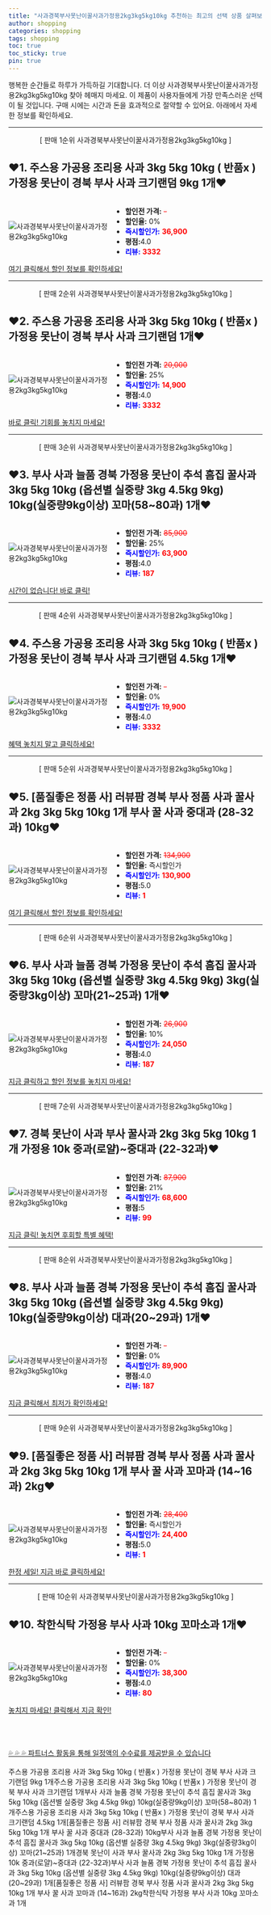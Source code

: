 ```yaml
---
title: "사과경북부사못난이꿀사과가정용2kg3kg5kg10kg 추천하는 최고의 선택 상품 살펴보기 주스용 가공용 조리용 사과 3kg"
author: shopping
categories: shopping
tags: shopping
toc: true
toc_sticky: true
pin: true
---
```

행복한 순간들로 하루가 가득하길 기대합니다. 더 이상 사과경북부사못난이꿀사과가정용2kg3kg5kg10kg 찾아 헤매지 마세요. 이 제품이 사용자들에게 가장 만족스러운 선택이 될 것입니다. 구매 시에는 시간과 돈을 효과적으로 절약할 수 있어요. 아래에서 자세한 정보를 확인하세요.

---
<p class="toplist" style="margin: 0 auto; display: block; width: fit-content;">[ 판매 1순위 사과경북부사못난이꿀사과가정용2kg3kg5kg10kg ]</p>

<h2><strong>❤️1. 주스용 가공용 조리용 사과 3kg 5kg 10kg ( 반품x ) 가정용 못난이 경북 부사 사과 크기랜덤 9kg 1개❤️</strong></h2>

<div style="display: flex; align-items: center;">
    <div style="flex: 0.4;">
        <img src="https://thumbnail8.coupangcdn.com/thumbnails/remote/230x230ex/image/vendor_inventory/481a/e31efea9713bae0c0cb55baaaffe779b8e9e8afde7c6ec0e387be2e81f41.png" alt="사과경북부사못난이꿀사과가정용2kg3kg5kg10kg" style="max-width: 100%;">
    </div>
    <div style="flex: 0.6; margin-left: 10px;">
        <ul>
            <li><strong>할인전 가격:</strong> <del style="color: red;">-</del></li>
            <li><strong>할인율:</strong> 0%</li>
            <li><span style='color:blue'><strong>즉시할인가:</strong></span> <span style='color:red'><strong>36,900</strong></span></li>
            <li><strong>평점:</strong>4.0</li>
            <li><span style='color:blue'><strong>리뷰:</strong></span> <span style='color:red'><strong>3332</strong></span></li>
        </ul>
    </div>
</div>
<div class="center">
    <a href="https://selin100587.github.io?lptag=AF9450613&subid=githubio&pageKey=7704037998&traceid=V0-153&itemId=20634208243&vendorItemId=72406526091" class="myButton">
        여기 클릭해서 할인 정보를 확인하세요!
    </a>
</div>


---
<p class="toplist" style="margin: 0 auto; display: block; width: fit-content;">[ 판매 2순위 사과경북부사못난이꿀사과가정용2kg3kg5kg10kg ]</p>

<h2><strong>❤️2. 주스용 가공용 조리용 사과 3kg 5kg 10kg ( 반품x ) 가정용 못난이 경북 부사 사과 크기랜덤 1개❤️</strong></h2>

<div style="display: flex; align-items: center;">
    <div style="flex: 0.4;">
        <img src="https://thumbnail8.coupangcdn.com/thumbnails/remote/230x230ex/image/vendor_inventory/481a/e31efea9713bae0c0cb55baaaffe779b8e9e8afde7c6ec0e387be2e81f41.png" alt="사과경북부사못난이꿀사과가정용2kg3kg5kg10kg" style="max-width: 100%;">
    </div>
    <div style="flex: 0.6; margin-left: 10px;">
        <ul>
            <li><strong>할인전 가격:</strong> <del style="color: red;">20,000</del></li>
            <li><strong>할인율:</strong> 25%</li>
            <li><span style='color:blue'><strong>즉시할인가:</strong></span> <span style='color:red'><strong>14,900</strong></span></li>
            <li><strong>평점:</strong>4.0</li>
            <li><span style='color:blue'><strong>리뷰:</strong></span> <span style='color:red'><strong>3332</strong></span></li>
        </ul>
    </div>
</div>
<div class="center">
    <a href="https://selin100587.github.io?lptag=AF9450613&subid=githubio&pageKey=7704037998&traceid=V0-153&itemId=20634208245&vendorItemId=72406526054" class="myButton">
        바로 클릭! 기회를 놓치지 마세요!
    </a>
</div>


---
<p class="toplist" style="margin: 0 auto; display: block; width: fit-content;">[ 판매 3순위 사과경북부사못난이꿀사과가정용2kg3kg5kg10kg ]</p>

<h2><strong>❤️3. 부사 사과 늘품 경북 가정용 못난이 추석 흠집 꿀사과 3kg 5kg 10kg (옵션별 실중량 3kg 4.5kg 9kg) 10kg(실중량9kg이상) 꼬마(58~80과) 1개❤️</strong></h2>

<div style="display: flex; align-items: center;">
    <div style="flex: 0.4;">
        <img src="https://thumbnail10.coupangcdn.com/thumbnails/remote/230x230ex/image/vendor_inventory/e579/cc808e60372fc285b456ca78d1246d2c5c6609f1c91bbf01b5a6d805087d.jpg" alt="사과경북부사못난이꿀사과가정용2kg3kg5kg10kg" style="max-width: 100%;">
    </div>
    <div style="flex: 0.6; margin-left: 10px;">
        <ul>
            <li><strong>할인전 가격:</strong> <del style="color: red;">85,900</del></li>
            <li><strong>할인율:</strong> 25%</li>
            <li><span style='color:blue'><strong>즉시할인가:</strong></span> <span style='color:red'><strong>63,900</strong></span></li>
            <li><strong>평점:</strong>4.0</li>
            <li><span style='color:blue'><strong>리뷰:</strong></span> <span style='color:red'><strong>187</strong></span></li>
        </ul>
    </div>
</div>
<div class="center">
    <a href="https://selin100587.github.io?lptag=AF9450613&subid=githubio&pageKey=7682128365&traceid=V0-153&itemId=20521522234&vendorItemId=87598863583" class="myButton">
        시간이 없습니다! 바로 클릭!
    </a>
</div>


---
<p class="toplist" style="margin: 0 auto; display: block; width: fit-content;">[ 판매 4순위 사과경북부사못난이꿀사과가정용2kg3kg5kg10kg ]</p>

<h2><strong>❤️4. 주스용 가공용 조리용 사과 3kg 5kg 10kg ( 반품x ) 가정용 못난이 경북 부사 사과 크기랜덤 4.5kg 1개❤️</strong></h2>

<div style="display: flex; align-items: center;">
    <div style="flex: 0.4;">
        <img src="https://thumbnail8.coupangcdn.com/thumbnails/remote/230x230ex/image/vendor_inventory/481a/e31efea9713bae0c0cb55baaaffe779b8e9e8afde7c6ec0e387be2e81f41.png" alt="사과경북부사못난이꿀사과가정용2kg3kg5kg10kg" style="max-width: 100%;">
    </div>
    <div style="flex: 0.6; margin-left: 10px;">
        <ul>
            <li><strong>할인전 가격:</strong> <del style="color: red;">-</del></li>
            <li><strong>할인율:</strong> 0%</li>
            <li><span style='color:blue'><strong>즉시할인가:</strong></span> <span style='color:red'><strong>19,900</strong></span></li>
            <li><strong>평점:</strong>4.0</li>
            <li><span style='color:blue'><strong>리뷰:</strong></span> <span style='color:red'><strong>3332</strong></span></li>
        </ul>
    </div>
</div>
<div class="center">
    <a href="https://selin100587.github.io?lptag=AF9450613&subid=githubio&pageKey=7704037998&traceid=V0-153&itemId=20634208244&vendorItemId=72406526078" class="myButton">
        혜택 놓치지 말고 클릭하세요!
    </a>
</div>


---
<p class="toplist" style="margin: 0 auto; display: block; width: fit-content;">[ 판매 5순위 사과경북부사못난이꿀사과가정용2kg3kg5kg10kg ]</p>

<h2><strong>❤️5. [품질좋은 정품 사] 러뷰팜 경북 부사 정품 사과 꿀사과 2kg 3kg 5kg 10kg 1개 부사 꿀 사과 중대과 (28-32과) 10kg❤️</strong></h2>

<div style="display: flex; align-items: center;">
    <div style="flex: 0.4;">
        <img src="https://thumbnail6.coupangcdn.com/thumbnails/remote/230x230ex/image/vendor_inventory/c6a0/77c70180cdc359195e7c4ccb6ab342889d8794d4f63eac5fb7d79fb0d45d.png" alt="사과경북부사못난이꿀사과가정용2kg3kg5kg10kg" style="max-width: 100%;">
    </div>
    <div style="flex: 0.6; margin-left: 10px;">
        <ul>
            <li><strong>할인전 가격:</strong> <del style="color: red;">134,900</del></li>
            <li><strong>할인율:</strong> 즉시할인가</li>
            <li><span style='color:blue'><strong>즉시할인가:</strong></span> <span style='color:red'><strong>130,900</strong></span></li>
            <li><strong>평점:</strong>5.0</li>
            <li><span style='color:blue'><strong>리뷰:</strong></span> <span style='color:red'><strong>1</strong></span></li>
        </ul>
    </div>
</div>
<div class="center">
    <a href="https://selin100587.github.io?lptag=AF9450613&subid=githubio&pageKey=8027859376&traceid=V0-153&itemId=22439158762&vendorItemId=89483687917" class="myButton">
        여기 클릭해서 할인 정보를 확인하세요!
    </a>
</div>


---
<p class="toplist" style="margin: 0 auto; display: block; width: fit-content;">[ 판매 6순위 사과경북부사못난이꿀사과가정용2kg3kg5kg10kg ]</p>

<h2><strong>❤️6. 부사 사과 늘품 경북 가정용 못난이 추석 흠집 꿀사과 3kg 5kg 10kg (옵션별 실중량 3kg 4.5kg 9kg) 3kg(실중량3kg이상) 꼬마(21~25과) 1개❤️</strong></h2>

<div style="display: flex; align-items: center;">
    <div style="flex: 0.4;">
        <img src="https://thumbnail10.coupangcdn.com/thumbnails/remote/230x230ex/image/vendor_inventory/e579/cc808e60372fc285b456ca78d1246d2c5c6609f1c91bbf01b5a6d805087d.jpg" alt="사과경북부사못난이꿀사과가정용2kg3kg5kg10kg" style="max-width: 100%;">
    </div>
    <div style="flex: 0.6; margin-left: 10px;">
        <ul>
            <li><strong>할인전 가격:</strong> <del style="color: red;">26,900</del></li>
            <li><strong>할인율:</strong> 10%</li>
            <li><span style='color:blue'><strong>즉시할인가:</strong></span> <span style='color:red'><strong>24,050</strong></span></li>
            <li><strong>평점:</strong>4.0</li>
            <li><span style='color:blue'><strong>리뷰:</strong></span> <span style='color:red'><strong>187</strong></span></li>
        </ul>
    </div>
</div>
<div class="center">
    <a href="https://selin100587.github.io?lptag=AF9450613&subid=githubio&pageKey=7682128365&traceid=V0-153&itemId=20521522218&vendorItemId=87598863476" class="myButton">
        지금 클릭하고 할인 정보를 놓치지 마세요!
    </a>
</div>


---
<p class="toplist" style="margin: 0 auto; display: block; width: fit-content;">[ 판매 7순위 사과경북부사못난이꿀사과가정용2kg3kg5kg10kg ]</p>

<h2><strong>❤️7. 경북 못난이 사과 부사 꿀사과 2kg 3kg 5kg 10kg 1개 가정용 10k 중과(로얄)~중대과 (22-32과)❤️</strong></h2>

<div style="display: flex; align-items: center;">
    <div style="flex: 0.4;">
        <img src="https://thumbnail6.coupangcdn.com/thumbnails/remote/230x230ex/image/vendor_inventory/160d/2706bb0b8b4db80163ef49b9cebde61ae23dae4a6aaa8ee0afca88ad6313.jpg" alt="사과경북부사못난이꿀사과가정용2kg3kg5kg10kg" style="max-width: 100%;">
    </div>
    <div style="flex: 0.6; margin-left: 10px;">
        <ul>
            <li><strong>할인전 가격:</strong> <del style="color: red;">87,900</del></li>
            <li><strong>할인율:</strong> 21%</li>
            <li><span style='color:blue'><strong>즉시할인가:</strong></span> <span style='color:red'><strong>68,600</strong></span></li>
            <li><strong>평점:</strong>5</li>
            <li><span style='color:blue'><strong>리뷰:</strong></span> <span style='color:red'><strong>99</strong></span></li>
        </ul>
    </div>
</div>
<div class="center">
    <a href="https://selin100587.github.io?lptag=AF9450613&subid=githubio&pageKey=8085350015&traceid=V0-153&itemId=23519437151&vendorItemId=89792011257" class="myButton">
        지금 클릭! 놓치면 후회할 특별 혜택!
    </a>
</div>


---
<p class="toplist" style="margin: 0 auto; display: block; width: fit-content;">[ 판매 8순위 사과경북부사못난이꿀사과가정용2kg3kg5kg10kg ]</p>

<h2><strong>❤️8. 부사 사과 늘품 경북 가정용 못난이 추석 흠집 꿀사과 3kg 5kg 10kg (옵션별 실중량 3kg 4.5kg 9kg) 10kg(실중량9kg이상) 대과(20~29과) 1개❤️</strong></h2>

<div style="display: flex; align-items: center;">
    <div style="flex: 0.4;">
        <img src="https://thumbnail10.coupangcdn.com/thumbnails/remote/230x230ex/image/vendor_inventory/e579/cc808e60372fc285b456ca78d1246d2c5c6609f1c91bbf01b5a6d805087d.jpg" alt="사과경북부사못난이꿀사과가정용2kg3kg5kg10kg" style="max-width: 100%;">
    </div>
    <div style="flex: 0.6; margin-left: 10px;">
        <ul>
            <li><strong>할인전 가격:</strong> <del style="color: red;">-</del></li>
            <li><strong>할인율:</strong> 0%</li>
            <li><span style='color:blue'><strong>즉시할인가:</strong></span> <span style='color:red'><strong>89,900</strong></span></li>
            <li><strong>평점:</strong>4.0</li>
            <li><span style='color:blue'><strong>리뷰:</strong></span> <span style='color:red'><strong>187</strong></span></li>
        </ul>
    </div>
</div>
<div class="center">
    <a href="https://selin100587.github.io?lptag=AF9450613&subid=githubio&pageKey=7682128365&traceid=V0-153&itemId=20521522233&vendorItemId=87598863578" class="myButton">
        지금 클릭해서 최저가 확인하세요!
    </a>
</div>


---
<p class="toplist" style="margin: 0 auto; display: block; width: fit-content;">[ 판매 9순위 사과경북부사못난이꿀사과가정용2kg3kg5kg10kg ]</p>

<h2><strong>❤️9. [품질좋은 정품 사] 러뷰팜 경북 부사 정품 사과 꿀사과 2kg 3kg 5kg 10kg 1개 부사 꿀 사과 꼬마과 (14~16과) 2kg❤️</strong></h2>

<div style="display: flex; align-items: center;">
    <div style="flex: 0.4;">
        <img src="https://thumbnail6.coupangcdn.com/thumbnails/remote/230x230ex/image/vendor_inventory/c6a0/77c70180cdc359195e7c4ccb6ab342889d8794d4f63eac5fb7d79fb0d45d.png" alt="사과경북부사못난이꿀사과가정용2kg3kg5kg10kg" style="max-width: 100%;">
    </div>
    <div style="flex: 0.6; margin-left: 10px;">
        <ul>
            <li><strong>할인전 가격:</strong> <del style="color: red;">28,400</del></li>
            <li><strong>할인율:</strong> 즉시할인가</li>
            <li><span style='color:blue'><strong>즉시할인가:</strong></span> <span style='color:red'><strong>24,400</strong></span></li>
            <li><strong>평점:</strong>5.0</li>
            <li><span style='color:blue'><strong>리뷰:</strong></span> <span style='color:red'><strong>1</strong></span></li>
        </ul>
    </div>
</div>
<div class="center">
    <a href="https://selin100587.github.io?lptag=AF9450613&subid=githubio&pageKey=8027859376&traceid=V0-153&itemId=22439158759&vendorItemId=89483687909" class="myButton">
        한정 세일! 지금 바로 클릭하세요!
    </a>
</div>


---
<p class="toplist" style="margin: 0 auto; display: block; width: fit-content;">[ 판매 10순위 사과경북부사못난이꿀사과가정용2kg3kg5kg10kg ]</p>

<h2><strong>❤️10. 착한식탁 가정용 부사 사과 10kg 꼬마소과 1개❤️</strong></h2>

<div style="display: flex; align-items: center;">
    <div style="flex: 0.4;">
        <img src="https://thumbnail7.coupangcdn.com/thumbnails/remote/230x230ex/image/vendor_inventory/8a54/a882e5c296fa96facef412c389cae9b4ee9000b395dd00fcad3f02988e08.jpg" alt="사과경북부사못난이꿀사과가정용2kg3kg5kg10kg" style="max-width: 100%;">
    </div>
    <div style="flex: 0.6; margin-left: 10px;">
        <ul>
            <li><strong>할인전 가격:</strong> <del style="color: red;">-</del></li>
            <li><strong>할인율:</strong> 0%</li>
            <li><span style='color:blue'><strong>즉시할인가:</strong></span> <span style='color:red'><strong>38,300</strong></span></li>
            <li><strong>평점:</strong>4.0</li>
            <li><span style='color:blue'><strong>리뷰:</strong></span> <span style='color:red'><strong>80</strong></span></li>
        </ul>
    </div>
</div>
<div class="center">
    <a href="https://selin100587.github.io?lptag=AF9450613&subid=githubio&pageKey=7444854088&traceid=V0-153&itemId=19368101823&vendorItemId=89264850467" class="myButton">
        놓치지 마세요! 클릭해서 지금 확인!
    </a>
</div>

<br><br><br>[💦 💦 💦 파트너스 활동을 통해 일정액의 수수료를 제공받을 수 있습니다](https://link.coupang.com/a/bcpT2c)<br><br>주스용 가공용 조리용 사과 3kg 5kg 10kg ( 반품x ) 가정용 못난이 경북 부사 사과 크기랜덤 9kg 1개주스용 가공용 조리용 사과 3kg 5kg 10kg ( 반품x ) 가정용 못난이 경북 부사 사과 크기랜덤 1개부사 사과 늘품 경북 가정용 못난이 추석 흠집 꿀사과 3kg 5kg 10kg (옵션별 실중량 3kg 4.5kg 9kg) 10kg(실중량9kg이상) 꼬마(58~80과) 1개주스용 가공용 조리용 사과 3kg 5kg 10kg ( 반품x ) 가정용 못난이 경북 부사 사과 크기랜덤 4.5kg 1개[품질좋은 정품 사] 러뷰팜 경북 부사 정품 사과 꿀사과 2kg 3kg 5kg 10kg 1개 부사 꿀 사과 중대과 (28-32과) 10kg부사 사과 늘품 경북 가정용 못난이 추석 흠집 꿀사과 3kg 5kg 10kg (옵션별 실중량 3kg 4.5kg 9kg) 3kg(실중량3kg이상) 꼬마(21~25과) 1개경북 못난이 사과 부사 꿀사과 2kg 3kg 5kg 10kg 1개 가정용 10k 중과(로얄)~중대과 (22-32과)부사 사과 늘품 경북 가정용 못난이 추석 흠집 꿀사과 3kg 5kg 10kg (옵션별 실중량 3kg 4.5kg 9kg) 10kg(실중량9kg이상) 대과(20~29과) 1개[품질좋은 정품 사] 러뷰팜 경북 부사 정품 사과 꿀사과 2kg 3kg 5kg 10kg 1개 부사 꿀 사과 꼬마과 (14~16과) 2kg착한식탁 가정용 부사 사과 10kg 꼬마소과 1개